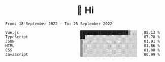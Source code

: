 <h1 align="center">👋 Hi</h1>
<!-- <h3 align="center">An enthusiastic frontend developer</h3> -->

<!--START_SECTION:waka-->

```text
From: 18 September 2022 - To: 25 September 2022

Vue.js                           █████████████████████▒░░░   85.13 %
TypeScript                       ██░░░░░░░░░░░░░░░░░░░░░░░   07.78 %
JSON                             ▒░░░░░░░░░░░░░░░░░░░░░░░░   01.91 %
HTML                             ▒░░░░░░░░░░░░░░░░░░░░░░░░   01.86 %
CSS                              ▒░░░░░░░░░░░░░░░░░░░░░░░░   01.00 %
JavaScript                       ▒░░░░░░░░░░░░░░░░░░░░░░░░   00.99 %
```

<!--END_SECTION:waka-->
